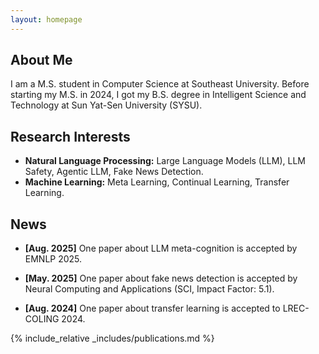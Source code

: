 ```yaml
---
layout: homepage
---
```


## About Me

I am a M.S. student in Computer Science at Southeast University. Before starting my M.S. in 2024, I got my B.S. degree in Intelligent Science and Technology at Sun Yat-Sen University (SYSU).

## Research Interests

- **Natural Language Processing:** Large Language Models (LLM), LLM Safety, Agentic LLM, Fake News Detection.
- **Machine Learning:** Meta Learning, Continual Learning, Transfer Learning.

## News

- **[Aug. 2025]** One paper about LLM meta-cognition is accepted by EMNLP 2025.

- **[May. 2025]** One paper about fake news detection is accepted by Neural Computing and Applications (SCI, Impact Factor: 5.1).

- **[Aug. 2024]** One paper about transfer learning is accepted to LREC-COLING 2024.


{% include_relative _includes/publications.md %}